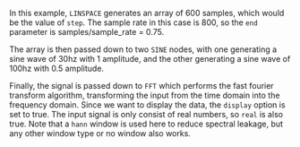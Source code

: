 In this example, `LINSPACE` generates an array of 600 samples, which would be the value of `step`.
The sample rate in this case is 800, so the `end` parameter is samples/sample_rate = 0.75.

The array is then passed down to two `SINE` nodes, with one generating a sine wave of 30hz with 1 amplitude,
and the other generating a sine wave of 100hz with 0.5 amplitude.

Finally, the signal is passed down to `FFT` which performs the fast fourier transform algorithm, 
transforming the input from the time domain into the frequency domain. Since we want to display the data,
the `display` option is set to true. The input signal is only consist of real numbers, so `real` is also true.
Note that a `hann` window is used here to reduce spectral leakage, but any other window type or no window also works.